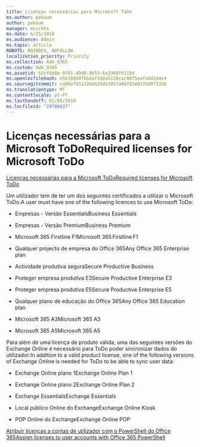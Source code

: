```yaml
---
title: Licenças necessárias para Microsoft ToDo
ms.author: pebaum
author: pebaum
manager: mnirkhe
ms.date: 6/25/2018
ms.audience: Admin
ms.topic: article
ROBOTS: NOINDEX, NOFOLLOW
localization_priority: Priority
ms.collection: Adm_O365
ms.custom: Adm_O365
ms.assetid: b2cf6d0a-9f01-49d8-8653-6a3366f6119d
ms.openlocfilehash: e5b168d4fbbdaf1dea5128cac00f5eafadd2d4e4
ms.sourcegitcommit: ca06ef831226d629de3057a0df85e017b80f3356
ms.translationtype: MT
ms.contentlocale: pt-PT
ms.lasthandoff: 02/08/2019
ms.locfileid: "29786637"
---
```

# <a name="required-licenses-for-microsoft-todo"></a><span data-ttu-id="0d148-102">Licenças necessárias para a Microsoft ToDo</span><span class="sxs-lookup"><span data-stu-id="0d148-102">Required licenses for Microsoft ToDo</span></span>

[<span data-ttu-id="0d148-103">Licenças necessárias para a Microsoft ToDo</span><span class="sxs-lookup"><span data-stu-id="0d148-103">Required licenses for Microsoft ToDo</span></span>](https://support.office.com/article/381e9d1b-c500-49b5-973e-890fd86528d7.aspx)
  
<span data-ttu-id="0d148-104">Um utilizador tem de ter um dos seguintes certificados a utilizar o Microsoft ToDo:</span><span class="sxs-lookup"><span data-stu-id="0d148-104">A user must have one of the following licences to use Microsoft ToDo:</span></span>
  
- <span data-ttu-id="0d148-105">Empresas - Versão Essentials</span><span class="sxs-lookup"><span data-stu-id="0d148-105">Business Essentials</span></span>
    
- <span data-ttu-id="0d148-106">Empresas - Versão Premium</span><span class="sxs-lookup"><span data-stu-id="0d148-106">Business Premium</span></span>
    
- <span data-ttu-id="0d148-107">Microsoft 365 Firstline F1</span><span class="sxs-lookup"><span data-stu-id="0d148-107">Microsoft 365 Firstline F1</span></span>
    
- <span data-ttu-id="0d148-108">Qualquer projecto de empresa do Office 365</span><span class="sxs-lookup"><span data-stu-id="0d148-108">Any Office 365 Enterprise plan</span></span>
    
- <span data-ttu-id="0d148-109">Actividade produtiva segura</span><span class="sxs-lookup"><span data-stu-id="0d148-109">Secure Productive Business</span></span>
    
- <span data-ttu-id="0d148-110">Proteger empresa produtiva E3</span><span class="sxs-lookup"><span data-stu-id="0d148-110">Secure Productive Enterprise E3</span></span>
    
- <span data-ttu-id="0d148-111">Proteger empresa produtiva E5</span><span class="sxs-lookup"><span data-stu-id="0d148-111">Secure Productive Enterprise E5</span></span>
    
- <span data-ttu-id="0d148-112">Qualquer plano de educação do Office 365</span><span class="sxs-lookup"><span data-stu-id="0d148-112">Any Office 365 Education plan</span></span>
    
- <span data-ttu-id="0d148-113">Microsoft 365 A3</span><span class="sxs-lookup"><span data-stu-id="0d148-113">Microsoft 365 A3</span></span>
    
- <span data-ttu-id="0d148-114">Microsoft 365 A5</span><span class="sxs-lookup"><span data-stu-id="0d148-114">Microsoft 365 A5</span></span>
    
<span data-ttu-id="0d148-115">Para além de uma licença de produto válida, uma das seguintes versões do Exchange Online é necessário para ToDo poder sincronizar dados do utilizador:</span><span class="sxs-lookup"><span data-stu-id="0d148-115">In addition to a valid product license, one of the following versions of Exchange Online is needed for ToDo to be able to sync user data:</span></span> 
  
- <span data-ttu-id="0d148-116">Exchange Online plano 1</span><span class="sxs-lookup"><span data-stu-id="0d148-116">Exchange Online Plan 1</span></span>
    
- <span data-ttu-id="0d148-117">Exchange Online plano 2</span><span class="sxs-lookup"><span data-stu-id="0d148-117">Exchange Online Plan 2</span></span>
    
- <span data-ttu-id="0d148-118">Exchange Essentials</span><span class="sxs-lookup"><span data-stu-id="0d148-118">Exchange Essentials</span></span>
    
- <span data-ttu-id="0d148-119">Local público Online do Exchange</span><span class="sxs-lookup"><span data-stu-id="0d148-119">Exchange Online Kiosk</span></span>
    
- <span data-ttu-id="0d148-120">POP Online do Exchange</span><span class="sxs-lookup"><span data-stu-id="0d148-120">Exchange Online POP</span></span>
    
[<span data-ttu-id="0d148-121">Atribuir licenças a contas de utilizador com o PowerShell do Office 365</span><span class="sxs-lookup"><span data-stu-id="0d148-121">Assign licenses to user accounts with Office 365 PowerShell</span></span>](https://docs.microsoft.com/office365/enterprise/powershell/assign-licenses-to-user-accounts-with-office-365-powershell )
  

